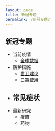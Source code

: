 ```yaml
---
layout: page
title: 新冠专题
permalink: /新冠专题/
---
```



## 新冠专题
 - 当前疫情
	- [全球数据](https://www.worldometers.info/coronavirus/)
 - 防护措施
	- [世卫建议](https:www.who.int/zh/emergencies/diseases/novel-coronavirus-2019/advice-for-publi)
	- [口罩使用](https:www.who.int/zh/emergencies/diseases/novel-coronavirus-2019/advice-for-public/when-and-how-to-use-mask)
 - 常见症状
	- 
 - 最新研究
	- 疫苗
	- 药物









